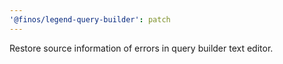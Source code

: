 ```yaml
---
'@finos/legend-query-builder': patch
---
```


Restore source information of errors in query builder text editor.
